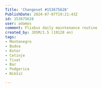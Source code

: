 ```yaml
---
Title: 'Changeset #153675628'
PublishDate: 2024-07-07T19:21:43Z
id: 153675628
user: adamos
comment: Flixbus daily maintenance routine
created_by: JOSM/1.5 (19128 en)
tags:
- Montenegro
- Budva
- Kotor
- Cetinje
- Tivat
- Bar
- Podgorica
- Nikšić

---
```


